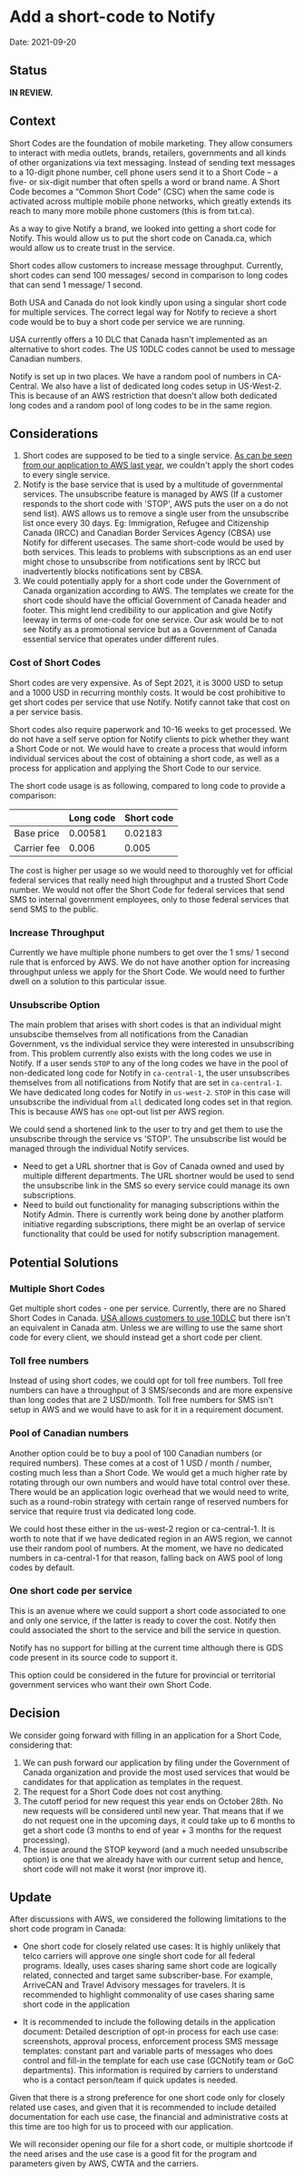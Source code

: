 # Add a short-code to Notify

Date: 2021-09-20

## Status

**IN REVIEW.**

## Context

Short Codes are the foundation of mobile marketing. They allow consumers to interact with media outlets, brands, retailers, governments and all kinds of other organizations via text messaging. Instead of sending text messages to a 10-digit phone number, cell phone users send it to a Short Code – a five- or six-digit number that often spells a word or brand name. A Short Code becomes a “Common Short Code” (CSC) when the same code is activated across multiple mobile phone networks, which greatly extends its reach to many more mobile phone customers (this is from txt.ca).

As a way to give Notify a brand, we looked into getting a short code for Notify. This would allow us to put the short code on Canada.ca, which would allow us to create trust in the service.

Short codes allow customers to increase message throughput. Currently, short codes can send 100 messages/ second in comparison to long codes that can send 1 message/ 1 second.

Both USA and Canada do not look kindly upon using a singular short code for multiple services. The correct legal way for Notify to recieve a short code would be to buy a short code per service we are running.

USA currently offers a 10 DLC that Canada hasn't implemented as an alternative to short codes. The US 10DLC codes cannot be used to message Canadian numbers.

Notify is set up in two places. We have a random pool of numbers in CA-Central. We also have a list of dedicated long codes setup in US-West-2. This is because of an AWS restriction that doesn't allow both dedicated long codes and a random pool of long codes to be in the same region.



## Considerations

1. Short codes are supposed to be tied to a single service. [As can be seen from our application to AWS last year](https://docs.google.com/document/d/1IbBHE_hDtXmV03FJFeB5wRWUekzmEP4Ky2x0a_lDBtg/edit), we couldn't apply the short codes to every single service.
1. Notify is the base service that is used by a multitude of governmental services. The unsubscribe feature is managed by AWS (If a customer responds to the short code with 'STOP', AWS puts the user on a do not send list). AWS allows us to remove a single user from the unsubscribe list once every 30 days. Eg: Immigration, Refugee and Citizenship Canada (IRCC) and Canadian Border Services Agency (CBSA) use Notify for different usecases. The same short-code would be used by both services. This leads to problems with subscriptions as an end user might chose to unsubscribe from notifications sent by IRCC but inadvertently blocks notifications sent by CBSA.
1. We could potentially apply for a short code under the Government of Canada organization according to AWS. The templates we create for the short code should have the official Government of Canada header and footer. This might lend credibility to our application and give Notify leeway in terms of one-code for one service. Our ask would be to not see Notify as a promotional service but as a Government of Canada essential service that operates under different rules.

### Cost of Short Codes

Short codes are very expensive. As of Sept 2021, it is 3000 USD to setup and a 1000 USD in recurring monthly costs. It would be cost prohibitive to get short codes per service that use Notify. Notify cannot take that cost on a per service basis.

Short codes also require paperwork and 10-16 weeks to get processed. We do not have a self serve option for Notify clients to pick whether they want a Short Code or not. We would have to create a process that would inform individual services about the cost of obtaining a short code, as well as a process for application and applying the Short Code to our service.

The short code usage is as following, compared to long code to provide a comparison:

|             | Long code | Short code |
|-------------|-----------|------------|
| Base price  | 0.00581   | 0.02183    |
| Carrier fee | 0.006     | 0.005      |

The cost is higher per usage so we would need to thoroughly vet for official federal services that really need high throughput and a trusted Short Code number. We would not offer the Short Code for federal services that send SMS to internal government employees, only to those federal services that send SMS to the public.

### Increase Throughput

Currently we have multiple phone numbers to get over the 1 sms/ 1 second rule that is enforced by AWS. We do not have another option for increasing throughput unless we apply for the Short Code. We would need to further dwell on a solution to this particular issue.

### Unsubscribe Option

The main problem that arises with short codes is that an individual might unsubscibe themselves from all notifications from the Canadian Government, vs the individual service they were interested in unsubscribing from.
This problem currently also exists with the long codes we use in Notify. If a user sends `STOP` to any of the long codes we have in the pool of non-dedicated long code for Notify in `ca-central-1`, the user unsubscribes themselves from all notifications from Notify that are set in `ca-central-1`.
We have dedicated long codes for Notify in `us-west-2`. `STOP` in this case will unsubscribe the individual from `all` dedicated long codes set in that region. This is because AWS has `one` opt-out list per AWS region.

We could send a shortened link to the user to try and get them to use the unsubscribe through the service vs 'STOP'. The unsubscribe list would be managed through the individual Notify services.

- Need to get a URL shortner that is Gov of Canada owned and used by multiple different departments. The URL shortner would be used to send the unsubscribe link in the SMS so every service could manage its own subscriptions.
- Need to build out functionality for managing subscriptions within the Notify Admin. There is currently work being done by another platform initiative regarding subscriptions, there might be an overlap of service functionality that could be used for notify subscription management.

## Potential Solutions

### Multiple Short Codes

Get multiple short codes - one per service. Currently, there are no Shared Short Codes in Canada. [USA allows customers to use 10DLC](https://messagemedia.com/us/blog/shared-short-code-replaced-with-10dlc/) but there isn't an equivalent in Canada atm. Unless we are willing to use the same short code for every client, we should instead get a short code per client.

### Toll free numbers

Instead of using short codes, we could opt for toll free numbers. Toll free numbers can have a throughput of 3 SMS/seconds and are more expensive than long codes that are 2 USD/month. Toll free numbers for SMS isn't setup in AWS and we would have to ask for it in a requirement document.

### Pool of Canadian numbers

Another option could be to buy a pool of 100 Canadian numbers (or required numbers). These comes at a cost of 1 USD / month / number, costing much less than a Short Code. We would get a much higher rate by rotating through our own numbers and would have total control over these. There would be an application logic overhead that we would need to write, such as a round-robin strategy with certain range of reserved numbers for service that require trust via dedicated long code.

We could host these either in the us-west-2 region or ca-central-1. It is worth to note that if we have dedicated region in an AWS region, we cannot use their random pool of numbers. At the moment, we have no dedicated numbers in ca-central-1 for that reason, falling back on AWS pool of long codes by default.

### One short code per service

This is an avenue where we could support a short code associated to one and only one service, if the latter is ready to cover the cost. Notify then could associated the short to the service and bill the service in question.

Notify has no support for billing at the current time although there is GDS code present in its source code to support it.

This option could be considered in the future for provincial or territorial government services who want their own Short Code.

## Decision

We consider going forward with filling in an application for a Short Code, considering that:

1. We can push forward our application by filing under the Government of Canada organization and provide the most used services that would be candidates for that application as templates in the request.
1. The request for a Short Code does not cost anything.
1. The cutoff period for new request this year ends on October 28th. No new requests will be considered until new year. That means that if we do not request one in the upcoming days, it could take up to 6 months to get a short code (3 months to end of year + 3 months for the request processing).
1. The issue around the STOP keyword (and a much needed unsubscribe option) is one that we already have with our current setup and hence, short code will not make it worst (nor improve it).

## Update

After discussions with AWS, we considered the following limitations to the short code program in Canada:

- One short code for closely related use cases:
It is highly unlikely that telco carriers will approve one single short code  for all federal programs. Ideally, uses cases sharing  same short code are logically related, connected and target same subscriber-base. For example, ArriveCAN and Travel Advisory messages for travelers. It is recommended  to highlight commonality of use cases sharing same short code in the application

- It is recommended to include the following details in the application document:
Detailed description of opt-in process for each use case: screenshots, approval process, enforcement process
SMS message templates: constant part  and variable parts of messages
who does control and  fill-in the template for each use case (GCNotify team or GoC departments). This information is required by carriers to understand who is a contact person/team if quick updates is needed.

Given that there is a strong preference for one short code only for closely related use cases, and given that it is recommended to include detailed documentation for each use case, the financial and administrative costs at this time are too high for us to proceed with our application. 

We will reconsider opening our file for a short code, or multiple shortcode if the need arises and the use case is a good fit for the program and parameters given by AWS, CWTA and the carriers. 
